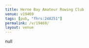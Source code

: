 ```yaml
---
title: Herne Bay Amateur Rowing Club
venue: v19469
tags: [pub, "fhrs:248251"]
permalink: /v/19469/
layout: venue
---
```

null